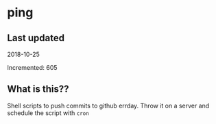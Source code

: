 # ping

## Last updated
2018-10-25

Incremented: 605

## What is this??
Shell scripts to push commits to github errday. Throw it on a server and schedule the script with `cron`
